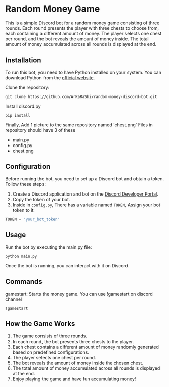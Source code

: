 # Random Money Game
This is a simple Discord bot for a random money game consisting of three rounds. Each round presents the player with three chests to choose from, each containing a different amount of money. The player selects one chest per round, and the bot reveals the amount of money inside. The total amount of money accumulated across all rounds is displayed at the end.

## Installation
To run this bot, you need to have Python installed on your system. You can download Python from the [official website](https://www.python.org/downloads/).

Clone the repository:
```
git clone https://github.com/ArKaRaShi/random-money-discord-bot.git
```
Install discord.py
```
pip install
```

Finally, Add 1 picture to the same repository named 'chest.png'
Files in repository should have 3 of these
- main.py
- config.py
- chest.png

## Configuration

Before running the bot, you need to set up a Discord bot and obtain a token. Follow these steps:

1. Create a Discord application and bot on the [Discord Developer Portal](https://discord.com/developers/applications).
2. Copy the token of your bot.
3. Inside in `config.py`, There has a variable named `TOKEN`, Assign your bot token to it:
```python
TOKEN = "your_bot_token"
```

## Usage
Run the bot by executing the main.py file:
```
python main.py
```
Once the bot is running, you can interact with it on Discord.

## Commands
gamestart: Starts the money game.
You can use !gamestart on discord channel
```
!gamestart
```

## How the Game Works
1. The game consists of three rounds.
2. In each round, the bot presents three chests to the player.
3. Each chest contains a different amount of money randomly generated based on predefined configurations.
4. The player selects one chest per round.
5. The bot reveals the amount of money inside the chosen chest.
6. The total amount of money accumulated across all rounds is displayed at the end.
7. Enjoy playing the game and have fun accumulating money!
